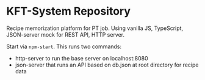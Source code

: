 # KFT-System Repository
Recipe memorization platform for PT job. Using vanilla JS, TypeScript, JSON-server mock for REST API, HTTP server. 

Start via `npm-start`. This runs two commands:
 - http-server to run the base server on localhost:8080
 - json-server that runs an API based on db.json at root directory for recipe data
